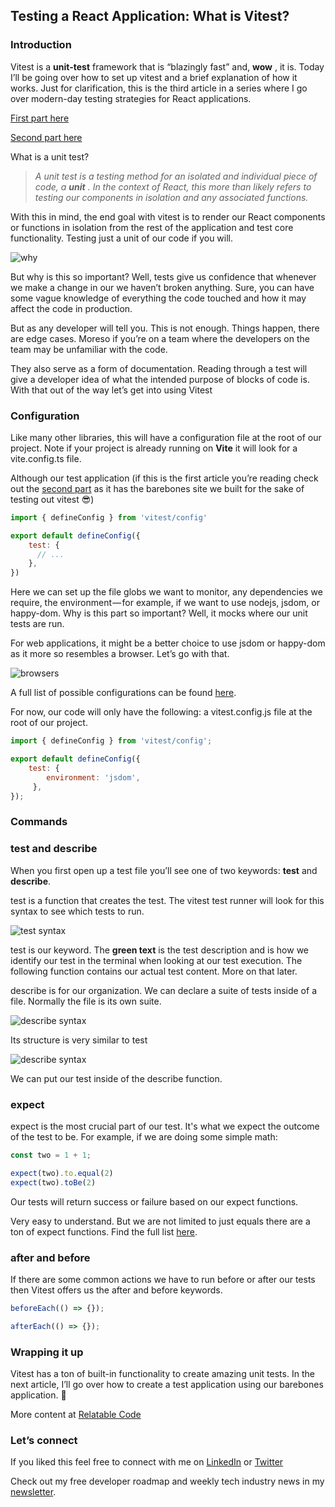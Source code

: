 ## Testing a React Application: What is Vitest?

### Introduction

Vitest is a **unit-test** framework that is “blazingly fast” and, **wow** , it is. Today I’ll be going over how to set up vitest and a brief explanation of how it works. Just for clarification, this is the third article in a series where I go over modern-day testing strategies for React applications.

[First part here](https://relatablecode.com/testing-a-react-application-the-modern-approach/)

[Second part here](https://relatablecode.com/testing-a-react-application-the-setup/)

What is a unit test?

> _A unit test is a testing method for an isolated and individual piece of code, a_ **_unit_** _. In the context of React, this more than likely refers to testing our components in isolation and any associated functions._

With this in mind, the end goal with vitest is to render our React components or functions in isolation from the rest of the application and test core functionality. Testing just a unit of our code if you will.

![why](https://cdn.hashnode.com/res/hashnode/image/upload/v1651084793796/zHNCvkjvF.gif)

But why is this so important? Well, tests give us confidence that whenever we make a change in our we haven’t broken anything. Sure, you can have some vague knowledge of everything the code touched and how it may affect the code in production.

But as any developer will tell you. This is not enough. Things happen, there are edge cases. Moreso if you’re on a team where the developers on the team may be unfamiliar with the code.

They also serve as a form of documentation. Reading through a test will give a developer idea of what the intended purpose of blocks of code is. With that out of the way let’s get into using Vitest

### Configuration

Like many other libraries, this will have a configuration file at the root of our project. Note if your project is already running on **Vite** it will look for a vite.config.ts file.

Although our test application (if this is the first article you’re reading check out the [second part](https://relatablecode.com/testing-a-react-application-the-setup/) as it has the barebones site we built for the sake of testing out vitest 😎)

```js
import { defineConfig } from 'vitest/config' 

export default defineConfig({ 
    test: { 
      // ... 
    }, 
})
```

Here we can set up the file globs we want to monitor, any dependencies we require, the environment — for example, if we want to use nodejs, jsdom, or happy-dom. Why is this part so important? Well, it mocks where our unit tests are run.

For web applications, it might be a better choice to use jsdom or happy-dom as it more so resembles a browser. Let’s go with that.

![browsers](https://cdn.hashnode.com/res/hashnode/image/upload/v1651084795792/Ip3ltV8N7.jpeg)

A full list of possible configurations can be found [here](https://vitest.dev/config/).

For now, our code will only have the following: a vitest.config.js file at the root of our project.

```js
import { defineConfig } from 'vitest/config'; 

export default defineConfig({ 
    test: { 
        environment: 'jsdom', 
     }, 
});
```

### Commands

### test and describe

When you first open up a test file you’ll see one of two keywords: **test** and **describe**.

test is a function that creates the test. The vitest test runner will look for this syntax to see which tests to run.

![test syntax](https://cdn.hashnode.com/res/hashnode/image/upload/v1651084799516/8TerPFQGI.png)

test is our keyword. The **green text** is the test description and is how we identify our test in the terminal when looking at our test execution. The following function contains our actual test content. More on that later.

describe is for our organization. We can declare a suite of tests inside of a file. Normally the file is its own suite.

![describe syntax](https://cdn.hashnode.com/res/hashnode/image/upload/v1651084800943/nuuNCxsIk.png)

Its structure is very similar to test

![describe syntax](https://cdn.hashnode.com/res/hashnode/image/upload/v1651084802342/gQAEt8Yym.png)

We can put our test inside of the describe function.

### expect

expect is the most crucial part of our test. It's what we expect the outcome of the test to be. For example, if we are doing some simple math:

```js
const two = 1 + 1; 

expect(two).to.equal(2) 
expect(two).toBe(2)
```

Our tests will return success or failure based on our expect functions.

Very easy to understand. But we are not limited to just equals there are a ton of expect functions. Find the full list [here](https://vitest.dev/api/#expect).

### after and before

If there are some common actions we have to run before or after our tests then Vitest offers us the after and before keywords.

```js
beforeEach(() => {}); 

afterEach(() => {});
```

### Wrapping it up

Vitest has a ton of built-in functionality to create amazing unit tests. In the next article, I’ll go over how to create a test application using our barebones application. 🚀

More content at [Relatable Code](https://relatablecode.com)

### Let’s connect

If you liked this feel free to connect with me on [LinkedIn](https://www.linkedin.com/in/relatablecode) or [Twitter](https://twitter.com/relatablecoder)

Check out my free developer roadmap and weekly tech industry news in my [newsletter](https://relatablecode.substack.com/).
